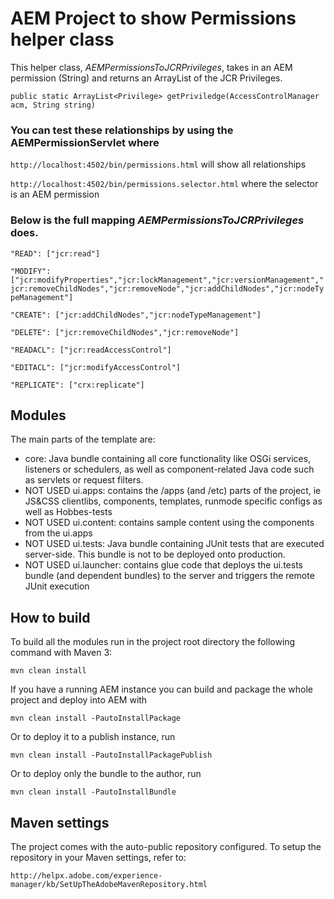 # AEM Project to show Permissions helper class


This helper class, *AEMPermissionsToJCRPrivileges*, takes in an AEM permission (String) and returns an ArrayList<Privileges> of the JCR Privileges.

`public static ArrayList<Privilege> getPriviledge(AccessControlManager acm, String string)`

### You can test these relationships by using the AEMPermissionServlet where

`http://localhost:4502/bin/permissions.html` will show all relationships

`http://localhost:4502/bin/permissions.selector.html` where the selector is an AEM permission

### Below is the full mapping *AEMPermissionsToJCRPrivileges* does.

`"READ": ["jcr:read"]`

`"MODIFY": ["jcr:modifyProperties","jcr:lockManagement","jcr:versionManagement","jcr:removeChildNodes","jcr:removeNode","jcr:addChildNodes","jcr:nodeTypeManagement"]`

`"CREATE": ["jcr:addChildNodes","jcr:nodeTypeManagement"]`

`"DELETE": ["jcr:removeChildNodes","jcr:removeNode"]`

`"READACL": ["jcr:readAccessControl"]`

`"EDITACL": ["jcr:modifyAccessControl"]`

`"REPLICATE": ["crx:replicate"]`

## Modules

The main parts of the template are:

* core: Java bundle containing all core functionality like OSGi services, listeners or schedulers, as well as component-related Java code such as servlets or request filters.
* NOT USED ui.apps: contains the /apps (and /etc) parts of the project, ie JS&CSS clientlibs, components, templates, runmode specific configs as well as Hobbes-tests
* NOT USED ui.content: contains sample content using the components from the ui.apps
* NOT USED ui.tests: Java bundle containing JUnit tests that are executed server-side. This bundle is not to be deployed onto production.
* NOT USED ui.launcher: contains glue code that deploys the ui.tests bundle (and dependent bundles) to the server and triggers the remote JUnit execution

## How to build

To build all the modules run in the project root directory the following command with Maven 3:

    mvn clean install

If you have a running AEM instance you can build and package the whole project and deploy into AEM with  

    mvn clean install -PautoInstallPackage
    
Or to deploy it to a publish instance, run

    mvn clean install -PautoInstallPackagePublish
    
Or to deploy only the bundle to the author, run

    mvn clean install -PautoInstallBundle

## Maven settings

The project comes with the auto-public repository configured. To setup the repository in your Maven settings, refer to:

    http://helpx.adobe.com/experience-manager/kb/SetUpTheAdobeMavenRepository.html
